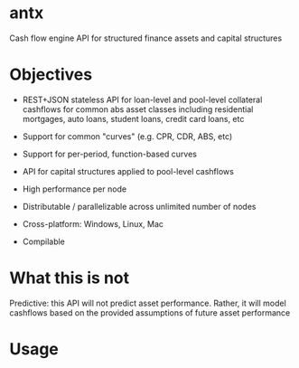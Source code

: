 # antx
Cash flow engine API for structured finance assets and capital structures

# Objectives

* REST+JSON stateless API for loan-level and pool-level collateral cashflows for common abs asset classes including residential mortgages, auto loans, student loans, credit card loans, etc

* Support for common "curves" (e.g. CPR, CDR, ABS, etc)

* Support for per-period, function-based curves

* API for capital structures applied to pool-level cashflows

* High performance per node

* Distributable / parallelizable across unlimited number of nodes

* Cross-platform: Windows, Linux, Mac

* Compilable

# What this is not

Predictive: this API will not predict asset performance. Rather, it will model cashflows based on the provided assumptions of future asset performance

# Usage
